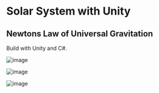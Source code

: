 # Solar System with Unity

## Newtons Law of Universal Gravitation

Build with Unity and C#.

![image](https://user-images.githubusercontent.com/25133150/206269461-ffb5c1fc-d4db-4026-a703-479bf9c232cc.png)

![image](https://user-images.githubusercontent.com/25133150/206452737-3670eb5d-a069-4d89-8efd-b4b3aee7c41f.png)

![image](https://user-images.githubusercontent.com/25133150/206570215-983f4de4-074e-4646-bef4-3da48911582f.png)

